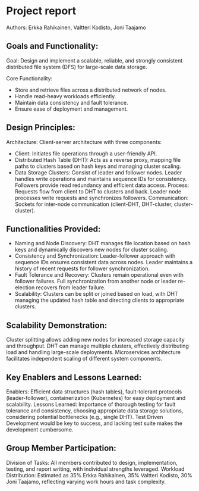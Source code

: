 # Project report

Authors: Erkka Rahikainen, Valtteri Kodisto, Joni Taajamo

## Goals and Functionality:

Goal: Design and implement a scalable, reliable, and strongly consistent distributed file system (DFS) for large-scale data storage.

Core Functionality:
* Store and retrieve files across a distributed network of nodes.
* Handle read-heavy workloads efficiently.
* Maintain data consistency and fault tolerance.
* Ensure ease of deployment and management.

## Design Principles:

Architecture: Client-server architecture with three components:

* Client: Initiates file operations through a user-friendly API.
* Distributed Hash Table (DHT): Acts as a reverse proxy, mapping file paths to clusters based on hash keys and managing cluster scaling.
* Data Storage Clusters: Consist of leader and follower nodes. Leader handles write operations and maintains sequence IDs for consistency. Followers provide read redundancy and efficient data access.
Process: Requests flow from client to DHT to clusters and back. Leader node processes write requests and synchronizes followers.
Communication: Sockets for inter-node communication (client-DHT, DHT-cluster, cluster-cluster).

## Functionalities Provided:

* Naming and Node Discovery: DHT manages file location based on hash keys and dynamically discovers new nodes for cluster scaling.
* Consistency and Synchronization: Leader-follower approach with sequence IDs ensures consistent data across nodes. Leader maintains a history of recent requests for follower synchronization.
* Fault Tolerance and Recovery: Clusters remain operational even with follower failures. Full synchronization from another node or leader re-election recovers from leader failure.
* Scalability: Clusters can be split or joined based on load, with DHT managing the updated hash table and directing clients to appropriate clusters.

## Scalability Demonstration:

Cluster splitting allows adding new nodes for increased storage capacity and throughput.
DHT can manage multiple clusters, effectively distributing load and handling large-scale deployments.
Microservices architecture facilitates independent scaling of different system components.

## Key Enablers and Lessons Learned:

Enablers: Efficient data structures (hash tables), fault-tolerant protocols (leader-follower), containerization (Kubernetes) for easy deployment and scalability.
Lessons Learned: Importance of thorough testing for fault tolerance and consistency, choosing appropriate data storage solutions, considering potential bottlenecks (e.g., single DHT).
Test Driven Development would be key to success, and lacking test suite makes the development cumbersome.

## Group Member Participation:

Division of Tasks: All members contributed to design, implementation, testing, and report writing, with individual strengths leveraged.
Workload Distribution: Estimated as 35% Erkka Rahikainen, 35% Valtteri Kodisto, 30% Joni Taajamo, reflecting varying work hours and task complexity.
